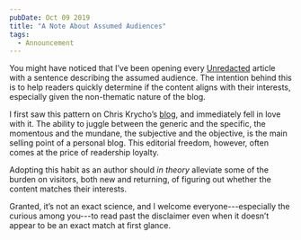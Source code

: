 ```yaml
---
pubDate: Oct 09 2019
title: "A Note About Assumed Audiences"
tags:
  - Announcement
---
```


You might have noticed that I’ve been opening every
[Unredacted](https://redalemeden.com/blog) article with a sentence describing
the assumed audience. The intention behind this is to help readers quickly
determine if the content aligns with their interests, especially given the
non-thematic nature of the blog.

I first saw this pattern on Chris Krycho’s
[blog](https://www.chriskrycho.com/2018/assumed-audiences.html), and immediately
fell in love with it. The ability to juggle between the generic and the
specific, the momentous and the mundane, the subjective and the objective, is
the main selling point of a personal blog. This editorial freedom, however,
often comes at the price of readership loyalty.

Adopting this habit as an author should *in theory* alleviate some of the burden
on visitors, both new and returning, of figuring out whether the content matches
their interests.

Granted, it’s not an exact science, and I welcome everyone---especially the
curious among you---to read past the disclaimer even when it doesn’t appear to
be an exact match at first glance.
